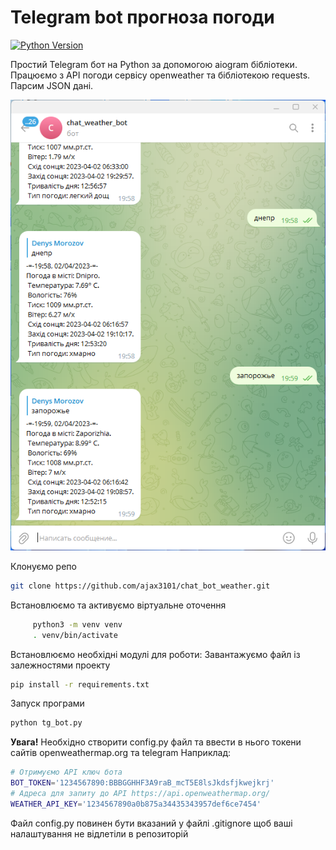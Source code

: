 # Telegram bot прогноза погоди
[![Python Version](https://img.shields.io/badge/python-3.11-brightgreen.svg)](https://python.org)

Простий Telegram бот на Python за допомогою aiogram бібліотеки. 
Працюємо з API погоди сервісу openweather та бібліотекою requests. 
Парсим JSON дані.

![Chat Weather Telegram Bot ](/chat_weather_bot.png)

Клонуємо репо

``` bash
git clone https://github.com/ajax3101/chat_bot_weather.git
````

Встановлюємо та активуємо віртуальне оточення
``` bash
     python3 -m venv venv
     . venv/bin/activate
  ````

Встановлюємо необхідні модулі для роботи:
Завантажуємо файл із залежностями проекту
``` bash
pip install -r requirements.txt
````
Запуск програми
``` bash
python tg_bot.py
````
**Увага!**
Необхідно створити config.py файл та ввести в нього токени сайтів openweathermap.org та telegram
Наприклад:
``` bash
# Отримуємо API ключ бота
BOT_TOKEN='1234567890:BBBGGHHF3A9raB_mcT5E8lsJkdsfjkwejkrj'
# Адреса для запиту до API https://api.openweathermap.org/
WEATHER_API_KEY='1234567890a0b875a34435343957def6ce7454'
````
Файл config.py повинен бути вказаний у файлі .gitignore щоб ваші налаштування не відлетіли в репозиторій